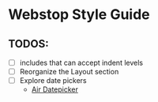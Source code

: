 Webstop Style Guide
===================

TODOS:
------

- [ ] includes that can accept indent levels
- [ ] Reorganize the Layout section
- [ ] Explore date pickers 
    - [Air Datepicker](http://t1m0n.name/air-datepicker/docs/)
